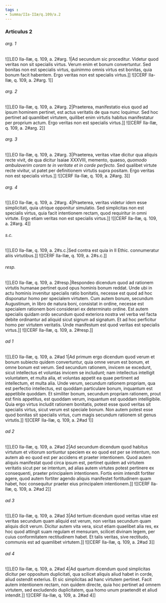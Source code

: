 ```yaml
---
tags : 
- Summa/IIa-IIæ/q.109/a.2
---
```


### Articulus 2

###### arg. 1
![[LEO IIa-IIæ, q. 109, a. 2#arg. 1|Ad secundum sic proceditur. Videtur quod veritas non sit specialis virtus. Verum enim et bonum convertuntur. Sed bonitas non est specialis virtus, quinimmo omnis virtus est bonitas, quia bonum facit habentem. Ergo veritas non est specialis virtus.]]
![[CERF IIa-IIæ, q. 109, a. 2#arg. 1]]

###### arg. 2
![[LEO IIa-IIæ, q. 109, a. 2#arg. 2|Praeterea, manifestatio eius quod ad ipsum hominem pertinet, est actus veritatis de qua nunc loquimur. Sed hoc pertinet ad quamlibet virtutem, quilibet enim virtutis habitus manifestatur per proprium actum. Ergo veritas non est specialis virtus.]]
![[CERF IIa-IIæ, q. 109, a. 2#arg. 2]]

###### arg. 3
![[LEO IIa-IIæ, q. 109, a. 2#arg. 3|Praeterea, veritas vitae dicitur qua aliquis recte vivit, de qua dicitur Isaiae XXXVIII, memento, quaeso, *quomodo ambulaverim coram te in veritate et in corde perfecto*. Sed qualibet virtute recte vivitur, ut patet per definitionem virtutis supra positam. Ergo veritas non est specialis virtus.]]
![[CERF IIa-IIæ, q. 109, a. 2#arg. 3]]

###### arg. 4
![[LEO IIa-IIæ, q. 109, a. 2#arg. 4|Praeterea, veritas videtur idem esse simplicitati, quia utrique opponitur simulatio. Sed simplicitas non est specialis virtus, quia facit intentionem rectam, quod requiritur in omni virtute. Ergo etiam veritas non est specialis virtus.]]
![[CERF IIa-IIæ, q. 109, a. 2#arg. 4]]

###### s.c.
![[LEO IIa-IIæ, q. 109, a. 2#s.c.|Sed contra est quia in II Ethic. connumeratur aliis virtutibus.]]
![[CERF IIa-IIæ, q. 109, a. 2#s.c.]]

###### resp.
![[LEO IIa-IIæ, q. 109, a. 2#resp.|Respondeo dicendum quod ad rationem virtutis humanae pertinet quod opus hominis bonum reddat. Unde ubi in actu hominis invenitur specialis ratio bonitatis, necesse est quod ad hoc disponatur homo per specialem virtutem. Cum autem bonum, secundum Augustinum, in libro de natura boni, consistat in ordine, necesse est specialem rationem boni considerari ex determinato ordine. Est autem specialis quidam ordo secundum quod exteriora nostra vel verba vel facta debite ordinantur ad aliquid sicut signum ad signatum. Et ad hoc perficitur homo per virtutem veritatis. Unde manifestum est quod veritas est specialis virtus.]]
![[CERF IIa-IIæ, q. 109, a. 2#resp.]]

###### ad 1
![[LEO IIa-IIæ, q. 109, a. 2#ad 1|Ad primum ergo dicendum quod verum et bonum subiecto quidem convertuntur, quia omne verum est bonum, et omne bonum est verum. Sed secundum rationem, invicem se excedunt, sicut intellectus et voluntas invicem se includunt; nam intellectus intelligit voluntatem, et multa alia, et voluntas appetit ea quae pertinent ad intellectum, et multa alia. Unde verum, secundum rationem propriam, qua est perfectio intellectus, est quoddam particulare bonum, inquantum est appetibile quoddam. Et similiter bonum, secundum propriam rationem, prout est finis appetitus, est quoddam verum, inquantum est quoddam intelligibile. Quia ergo virtus includit rationem bonitatis, potest esse quod veritas sit specialis virtus, sicut verum est speciale bonum. Non autem potest esse quod bonitas sit specialis virtus, cum magis secundum rationem sit genus virtutis.]]
![[CERF IIa-IIæ, q. 109, a. 2#ad 1]]

###### ad 2
![[LEO IIa-IIæ, q. 109, a. 2#ad 2|Ad secundum dicendum quod habitus virtutum et vitiorum sortiuntur speciem ex eo quod est per se intentum, non autem ab eo quod est per accidens et praeter intentionem. Quod autem aliquis manifestat quod circa ipsum est, pertinet quidem ad virtutem veritatis sicut per se intentum, ad alias autem virtutes potest pertinere ex consequenti, praeter principalem intentionem. Fortis enim intendit fortiter agere, quod autem fortiter agendo aliquis manifestet fortitudinem quam habet, hoc consequitur praeter eius principalem intentionem.]]
![[CERF IIa-IIæ, q. 109, a. 2#ad 2]]

###### ad 3
![[LEO IIa-IIæ, q. 109, a. 2#ad 3|Ad tertium dicendum quod veritas vitae est veritas secundum quam aliquid est verum, non veritas secundum quam aliquis dicit verum. Dicitur autem vita vera, sicut etiam quaelibet alia res, ex hoc quod attingit suam regulam et mensuram, scilicet divinam legem, per cuius conformitatem rectitudinem habet. Et talis veritas, sive rectitudo, communis est ad quamlibet virtutem.]]
![[CERF IIa-IIæ, q. 109, a. 2#ad 3]]

###### ad 4
![[LEO IIa-IIæ, q. 109, a. 2#ad 4|Ad quartum dicendum quod simplicitas dicitur per oppositum duplicitati, qua scilicet aliquis aliud habet in corde, aliud ostendit exterius. Et sic simplicitas ad hanc virtutem pertinet. Facit autem intentionem rectam, non quidem directe, quia hoc pertinet ad omnem virtutem, sed excludendo duplicitatem, qua homo unum praetendit et aliud intendit.]]
![[CERF IIa-IIæ, q. 109, a. 2#ad 4]]

